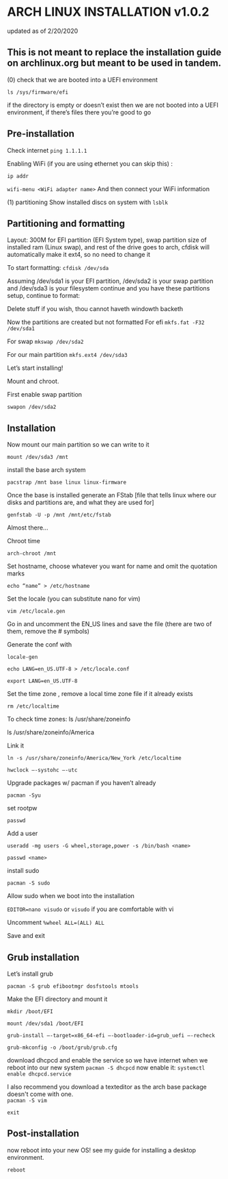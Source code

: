 # ARCH LINUX INSTALLATION v1.0.2
updated as of 2/20/2020
## This is not meant to replace the installation guide on archlinux.org but meant to be used in tandem.
(0) check that we are booted into a UEFI environment

`ls /sys/firmware/efi`

if the directory is empty or doesn’t exist then we are not booted into a UEFI environment, if there’s files there you’re good to go


## Pre-installation
Check internet
`ping 1.1.1.1`


Enabling WiFi (if you are using ethernet you can skip this) :

`ip addr`

`wifi-menu <WiFi adapter name>`
And then connect your WiFi information

(1) partitioning
Show installed discs on system with
`lsblk`

## Partitioning and formatting
Layout: 300M for EFI partition (EFI System type), swap partition size of installed ram (Linux swap), and rest of the drive goes to arch, cfdisk will automatically make it ext4, so no need to change it

To start formatting:
`cfdisk /dev/sda`

Assuming /dev/sda1 is your EFI partition, /dev/sda2 is your swap partition and /dev/sda3 is your filesystem continue and you have these partitions setup, continue to format:

Delete stuff if you wish, thou cannot haveth windowth backeth

Now the partitions are created but not formatted
For efi
`mkfs.fat -F32 /dev/sda1`

For swap
`mkswap /dev/sda2`

For our main partition
`mkfs.ext4 /dev/sda3`

Let’s start installing!

Mount and chroot.

First enable swap partition

`swapon /dev/sda2`

## Installation

Now mount our main partition so we can write to it

`mount /dev/sda3 /mnt`

install the base arch system

`pacstrap /mnt base linux linux-firmware`

Once the base is installed generate an FStab [file that tells linux where our disks and partitions are, and what they are used for]

`genfstab -U -p /mnt /mnt/etc/fstab`

Almost there...

Chroot time

`arch-chroot /mnt`

Set hostname, choose whatever you want for name and omit the quotation marks

`echo “name” > /etc/hostname`

Set the locale (you can substitute nano for vim)

`vim /etc/locale.gen`

Go in and uncomment the EN_US lines and save the file (there are two of them, remove the # symbols)

Generate the conf with

`locale-gen`

`echo LANG=en_US.UTF-8 > /etc/locale.conf`

`export LANG=en_US.UTF-8`

Set the time zone , remove a local time zone file if it already exists

`rm /etc/localtime`

To check time zones:
ls /usr/share/zoneinfo

ls /usr/share/zoneinfo/America

Link it

`ln -s /usr/share/zoneinfo/America/New_York /etc/localtime`

`hwclock —-systohc —-utc`

Upgrade packages w/ pacman if you haven’t already

`pacman -Syu`

set rootpw

`passwd`

Add a user

`useradd -mg users -G wheel,storage,power -s /bin/bash <name>`

`passwd <name>`

install sudo

`pacman -S sudo`

Allow sudo when we boot into the installation

`EDITOR=nano visudo` or `visudo` if you are comfortable with vi

Uncomment `%wheel ALL=(ALL) ALL`

Save and exit

## Grub installation

Let’s install grub

`pacman -S grub efibootmgr dosfstools mtools`

Make the EFI directory and mount it

`mkdir /boot/EFI`

`mount /dev/sda1 /boot/EFI`

`grub-install —-target=x86_64-efi —-bootloader-id=grub_uefi —-recheck`

`grub-mkconfig -o /boot/grub/grub.cfg`

download dhcpcd and enable the service so we have internet when we reboot into our new system
`pacman -S dhcpcd`
now enable it:
`systemctl enable dhcpcd.service`

I also recommend you download a texteditor as the arch base package doesn't come with one.  
`pacman -S vim`

`exit`

## Post-installation

now reboot into your new OS! see my guide for installing a desktop environment.

`reboot`
